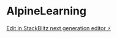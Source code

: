# AlpineLearning

[Edit in StackBlitz next generation editor ⚡️](https://stackblitz.com/~/github.com/MicahDitto/AlpineLearning)